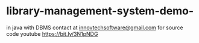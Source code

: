 # library-management-system-demo-
in java with DBMS
contact at innovtechsoftware@gmail.com for source code
youtube https://bit.ly/3N1pNDG

